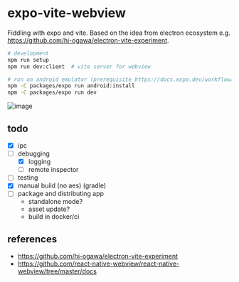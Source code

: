 # expo-vite-webview

Fiddling with expo and vite.
Based on the idea from electron ecosystem e.g. https://github.com/hi-ogawa/electron-vite-experiment.

```sh
# development
npm run setup
npm run dev:client  # vite server for webview

# run on android emulator (prerequisite https://docs.expo.dev/workflow/android-studio-emulator/)
npm -C packages/expo run android:install
npm -C packages/expo run dev
```

![image](https://user-images.githubusercontent.com/4232207/192078396-fb4c6f52-0036-47d2-b71e-7e89aefb9702.png)

## todo

- [x] ipc
- [ ] debugging
  - [x] logging
  - [ ] remote inspector
- [ ] testing
- [x] manual build (no aes) (gradle)
- [ ] package and distributing app
  - standalone mode?
  - asset update?
  - build in docker/ci

## references

- https://github.com/hi-ogawa/electron-vite-experiment
- https://github.com/react-native-webview/react-native-webview/tree/master/docs
